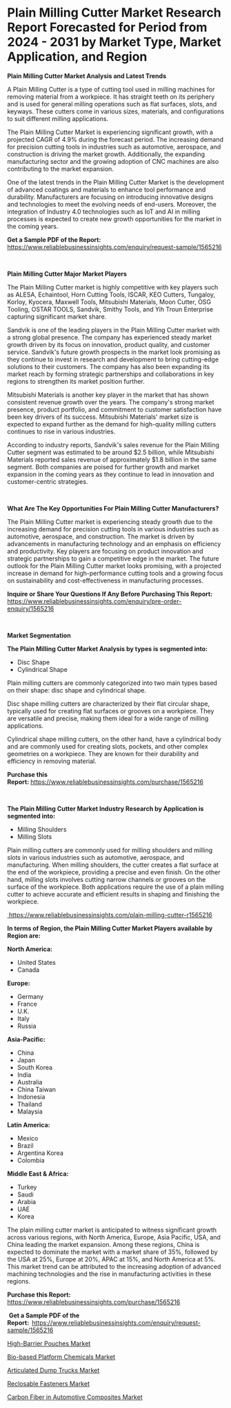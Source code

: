 <p><h1>Plain Milling Cutter Market Research Report Forecasted for Period from 2024 -  2031 by Market Type, Market Application, and Region</h1></p><p><strong>Plain Milling Cutter Market Analysis and Latest Trends</strong></p>
<p><p>A Plain Milling Cutter is a type of cutting tool used in milling machines for removing material from a workpiece. It has straight teeth on its periphery and is used for general milling operations such as flat surfaces, slots, and keyways. These cutters come in various sizes, materials, and configurations to suit different milling applications.</p><p>The Plain Milling Cutter Market is experiencing significant growth, with a projected CAGR of 4.9% during the forecast period. The increasing demand for precision cutting tools in industries such as automotive, aerospace, and construction is driving the market growth. Additionally, the expanding manufacturing sector and the growing adoption of CNC machines are also contributing to the market expansion.</p><p>One of the latest trends in the Plain Milling Cutter Market is the development of advanced coatings and materials to enhance tool performance and durability. Manufacturers are focusing on introducing innovative designs and technologies to meet the evolving needs of end-users. Moreover, the integration of Industry 4.0 technologies such as IoT and AI in milling processes is expected to create new growth opportunities for the market in the coming years.</p></p>
<p><strong>Get a Sample PDF of the Report:&nbsp;</strong> <a href="https://www.reliablebusinessinsights.com/enquiry/request-sample/1565216">https://www.reliablebusinessinsights.com/enquiry/request-sample/1565216</a></p>
<p>&nbsp;</p>
<p><strong>Plain Milling Cutter Major Market Players</strong></p>
<p><p>The Plain Milling Cutter market is highly competitive with key players such as ALESA, Echaintool, Horn Cutting Tools, ISCAR, KEO Cutters, Tungaloy, Korloy, Kyocera, Maxwell Tools, Mitsubishi Materials, Moon Cutter, OSG Tooling, OSTAR TOOLS, Sandvik, Smithy Tools, and Yih Troun Enterprise capturing significant market share.</p><p>Sandvik is one of the leading players in the Plain Milling Cutter market with a strong global presence. The company has experienced steady market growth driven by its focus on innovation, product quality, and customer service. Sandvik's future growth prospects in the market look promising as they continue to invest in research and development to bring cutting-edge solutions to their customers. The company has also been expanding its market reach by forming strategic partnerships and collaborations in key regions to strengthen its market position further.</p><p>Mitsubishi Materials is another key player in the market that has shown consistent revenue growth over the years. The company's strong market presence, product portfolio, and commitment to customer satisfaction have been key drivers of its success. Mitsubishi Materials' market size is expected to expand further as the demand for high-quality milling cutters continues to rise in various industries.</p><p>According to industry reports, Sandvik's sales revenue for the Plain Milling Cutter segment was estimated to be around $2.5 billion, while Mitsubishi Materials reported sales revenue of approximately $1.8 billion in the same segment. Both companies are poised for further growth and market expansion in the coming years as they continue to lead in innovation and customer-centric strategies.</p></p>
<p>&nbsp;</p>
<p><strong>What Are The Key Opportunities For Plain Milling Cutter Manufacturers?</strong></p>
<p><p>The Plain Milling Cutter market is experiencing steady growth due to the increasing demand for precision cutting tools in various industries such as automotive, aerospace, and construction. The market is driven by advancements in manufacturing technology and an emphasis on efficiency and productivity. Key players are focusing on product innovation and strategic partnerships to gain a competitive edge in the market. The future outlook for the Plain Milling Cutter market looks promising, with a projected increase in demand for high-performance cutting tools and a growing focus on sustainability and cost-effectiveness in manufacturing processes.</p></p>
<p><strong>Inquire or Share Your Questions If Any Before Purchasing This Report:</strong> <a href="https://www.reliablebusinessinsights.com/enquiry/pre-order-enquiry/1565216">https://www.reliablebusinessinsights.com/enquiry/pre-order-enquiry/1565216</a></p>
<p>&nbsp;</p>
<p><strong>Market Segmentation</strong></p>
<p><strong>The Plain Milling Cutter Market Analysis by types is segmented into:</strong></p>
<p><ul><li>Disc Shape</li><li>Cylindrical Shape</li></ul></p>
<p><p>Plain milling cutters are commonly categorized into two main types based on their shape: disc shape and cylindrical shape.</p><p>Disc shape milling cutters are characterized by their flat circular shape, typically used for creating flat surfaces or grooves on a workpiece. They are versatile and precise, making them ideal for a wide range of milling applications.</p><p>Cylindrical shape milling cutters, on the other hand, have a cylindrical body and are commonly used for creating slots, pockets, and other complex geometries on a workpiece. They are known for their durability and efficiency in removing material.</p></p>
<p><strong>Purchase this Report:&nbsp;</strong><a href="https://www.reliablebusinessinsights.com/purchase/1565216">https://www.reliablebusinessinsights.com/purchase/1565216</a></p>
<p>&nbsp;</p>
<p><strong>The Plain Milling Cutter Market Industry Research by Application is segmented into:</strong></p>
<p><ul><li>Milling Shoulders</li><li>Milling Slots</li></ul></p>
<p><p>Plain milling cutters are commonly used for milling shoulders and milling slots in various industries such as automotive, aerospace, and manufacturing. When milling shoulders, the cutter creates a flat surface at the end of the workpiece, providing a precise and even finish. On the other hand, milling slots involves cutting narrow channels or grooves on the surface of the workpiece. Both applications require the use of a plain milling cutter to achieve accurate and efficient results in shaping and finishing the workpiece.</p></p>
<p><a href="https://www.reliablebusinessinsights.com/plain-milling-cutter-r1565216">&nbsp;https://www.reliablebusinessinsights.com/plain-milling-cutter-r1565216</a></p>
<p><strong>In terms of Region, the Plain Milling Cutter Market Players available by Region are:</strong></p>
<p>
    <p> <strong> North America: </strong>
        <ul>
            <li>United States</li>
            <li>Canada</li>
        </ul>
        </p> 
    <p> <strong> Europe: </strong>
        <ul>
            <li>Germany</li>
            <li>France</li>
            <li>U.K.</li>
            <li>Italy</li>
            <li>Russia</li>
        </ul>
        </p> 
    <p> <strong> Asia-Pacific: </strong>
        <ul>
            <li>China</li>
            <li>Japan</li>
            <li>South Korea</li>
            <li>India</li>
            <li>Australia</li>
            <li>China Taiwan</li>
            <li>Indonesia</li>
            <li>Thailand</li>
            <li>Malaysia</li>
        </ul>
        </p> 
    <p> <strong> Latin America: </strong>
        <ul>
            <li>Mexico</li>
            <li>Brazil</li>
            <li>Argentina Korea</li>
            <li>Colombia</li>
        </ul>
        </p> 
    <p> <strong> Middle East & Africa: </strong>
        <ul>
            <li>Turkey</li>
            <li>Saudi</li>
            <li>Arabia</li>
            <li>UAE</li>
            <li>Korea</li>
        </ul>
    </p>
    </p>
<p><p>The plain milling cutter market is anticipated to witness significant growth across various regions, with North America, Europe, Asia Pacific, USA, and China leading the market expansion. Among these regions, China is expected to dominate the market with a market share of 35%, followed by the USA at 25%, Europe at 20%, APAC at 15%, and North America at 5%. This market trend can be attributed to the increasing adoption of advanced machining technologies and the rise in manufacturing activities in these regions.</p></p>
<p><strong>Purchase this Report: </strong><a href="https://www.reliablebusinessinsights.com/purchase/1565216">https://www.reliablebusinessinsights.com/purchase/1565216</a></p>
<p>&nbsp;<strong>Get a Sample PDF of the Report:&nbsp;&nbsp;</strong><a href="https://www.reliablebusinessinsights.com/enquiry/request-sample/1565216">https://www.reliablebusinessinsights.com/enquiry/request-sample/1565216</a></p>
<p><strong></strong></p>
<p><p><a href="https://medium.com/@kaitlynkristyfj13/exploring-high-barrier-pouches-market-dynamics-global-trends-and-future-growth-prospects-2024-a110ccc7e4bf">High-Barrier Pouches Market</a></p><p><a href="https://medium.com/@chellamarie1961/bio-based-platform-chemicals-market-research-report-includes-analysis-on-market-size-share-and-a77c43f1c634">Bio-based Platform Chemicals Market</a></p><p><a href="https://github.com/GroverBarry/Market-Research-Report-List-6/blob/main/articulated-dump-trucks-market.md">Articulated Dump Trucks Market</a></p><p><a href="https://github.com/widyafarer/Market-Research-Report-List-1/blob/main/reclosable-fasteners-market.md">Reclosable Fasteners Market</a></p><p><a href="https://medium.com/@bernadette.james576/global-carbon-fiber-in-automotive-composites-market-focus-on-product-type-long-fiber-105b48eeb453">Carbon Fiber in Automotive Composites Market</a></p></p>
